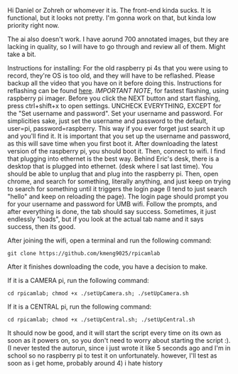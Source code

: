 Hi Daniel or Zohreh or whomever it is.
The front-end kinda sucks. It is functional, but it looks not pretty. I'm gonna work on that, but kinda low priority right now.

The ai also doesn't work. I have aorund 700 annotated images, but they are lacking in quality, so I will have to go through and review all of them. Might take a bit.

Instructions for installing:
For the old raspberry pi 4s that you were using to record, they're OS is too old, and they will have to be reflashed. Please backup all the video that you have on it before doing this. Instructions for reflashing can be found [here](https://www.raspberrypi.com/documentation/computers/getting-started.html#installing-the-operating-system).
*IMPORTANT NOTE*, for fastest flashing, using raspberry pi imager. Before you click the NEXT button and start flashing, press ctrl+shift+x to open settings. UNCHECK EVERYTHING, EXCEPT for the "Set username and password". Set your username and password. For simplicities sake, just set the username and password to the default, user=pi, password=raspberry. This way if you ever forget just search it up and you'll find it. It is important that you set up the username and password, as this will save time when you first boot it.
After downloading the latest version of the raspberry pi, you should boot it. 
Then, connect to wifi. I find that plugging into ethernet is the best way. Behind Eric's desk, there is a desktop that is plugged into ethernet. (desk where I sat last time). You should be able to unplug that and plug into the raspberry pi. Then, open chrome, and search for something, literally anything, and just keep on trying to search for something until it triggers the login page (I tend to just search "hello" and keep on reloading the page). The login page should prompt you for your username and password for UMB wifi. Follow the prompts, and after everything is done, the tab should say success. Sometimes, it just endlessly "loads", but if you look at the actual tab name and it says success, then its good.

After joining the wifi, open a terminal and run the following command: 
```
git clone https://github.com/kmeng9025/rpicamlab
```
After it finishes downloading the code, you have a decision to make.

If it is a CAMERA pi, run the following command: 
```
cd rpicamlab; chmod +x ./setUpCamera.sh; ./setUpCamera.sh
```
If it is a CENTRAL pi, run the following command: 
```
cd rpicamlab; chmod +x ./setUpCentral.sh; ./setUpCentral.sh
```

It should now be good, and it will start the script every time on its own as soon as it powers on, so you don't need to worry about starting the script :). (I never tested the autorun, since i just wrote it like 5 seconds ago and I'm in school so no raspberry pi to test it on unfortunately. however, I'll test as soon as i get home, probably around 4) i hate history
